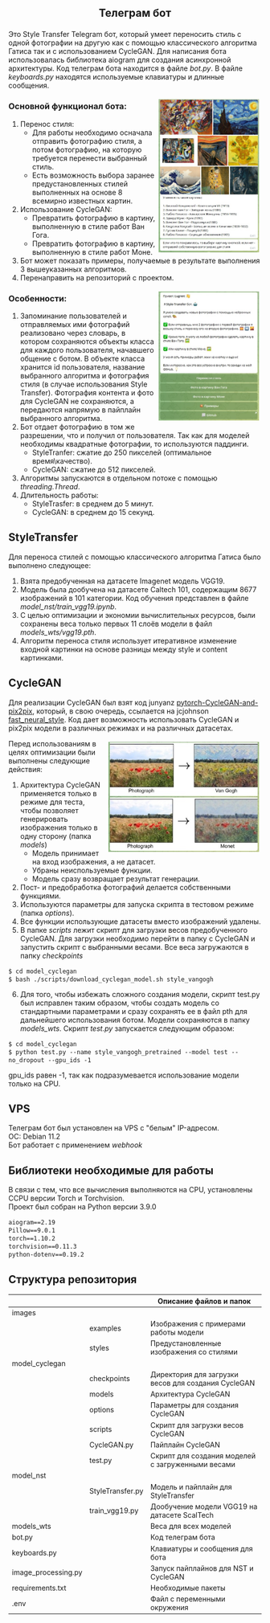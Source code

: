## <p align="center">Телеграм бот</p>

Это Style Transfer Telegram бот, который умеет переносить стиль с одной фотографии на другую как с помощью классического алгоритма Гатиса так и с использованием CycleGAN.
Для написания бота использовалась библиотека aiogram для создания асинхронной архитектуры.
Код телеграм бота находится в файле *bot.py*. В файле *keyboards.py* находятся используемые клавиатуры и длинные сообщения.

<img src='images/examples/styles.jpg' align="right" vspace="5" hspace="5" width=200>

### Основной функционал бота:
1. Перенос стиля:
   * Для работы необходимо осначала отправить фотографию стиля, а потом фотографию, на которую требуется перенести выбранный стиль.
   * Есть возможность выбора заранее предустановленных стилей выполненных на основе 8 всемирно известных картин.
2. Использование CycleGAN:
   * Превратить фотографию в картину, выполненную в стиле работ Ван Гога.
   * Превратить фотографию в картину, выполненную в стиле работ Моне.
3. Бот может показать примеры, получаемые в результате выполнения 3 вышеуказанных алгоритмов.
4. Перенаправить на репозиторий с проектом.  

<img src='images/examples/main_menu.jpg' align="right" vspace="5" hspace="5" width=200>

### Особенности:
1. Запоминание пользователей и отправляемых ими фотографий реализовано через словарь, в котором сохраняются объекты класса для каждого пользователя, начавшего общение с ботом. В объекте класса хранится id пользователя, название выбранного алгоритма и фотография стиля (в случае использования Style Transfer). Фотография контента и фото для CycleGAN не сохраняются, а передаются напрямую в пайплайн выбранного алгоритма.
2. Бот отдает фотографию в том же разрешении, что и получил от пользователя. Так как для моделей необходимы квадратные фотографии, то используются паддинги.
   * StyleTranfer: сжатие до 250 пикселей (оптимальное время\качество).
   * CycleGAN: сжатие до 512 пикселей.
3. Алгоритмы запускаются в отдельном потоке с помощью *threading.Thread*.
4. Длительность работы:
   * StyleTrasfer: в среднем до 5 минут.
   * CycleGAN: в среднем до 15 секунд.

## StyleTransfer
Для переноса стилей с помощью классического алгоритма Гатиса было выполнено следующее:
1. Взята предобученная на датасете Imagenet модель VGG19.
2. Модель была дообучена на датасете Caltech 101, содержащим 8677 изображений в 101 категории. Код обучения представлен в файле *model_nst/train_vgg19.ipynb*.
3. С целью оптимизации и экономии вычислительных ресурсов, были сохранены веса только первыx 11 слоёв модели в файл *models_wts/vgg19.pth*.
4. Алгоритм переноса стиля использует итеративное изменение входной картинки на основе разницы между style и content картинками.

## CycleGAN
Для реализации CycleGAN был взят код junyanz [pytorch-CycleGAN-and-pix2pix](https://github.com/junyanz/pytorch-CycleGAN-and-pix2pix), который, в свою очередь, ссылается на jcjohnson [fast_neural_style](https://github.com/jcjohnson/fast-neural-style).
Код дает возможность использовать CycleGAN и pix2pix модели в различных режимах и на различных датасетах.

<img src='images/examples/cyclegan.jpg' align="right" vspace="5" hspace="5" width=300>

Перед использованиям в целях оптимизации были выполнены следующие действия:
1. Архитектура CycleGAN применяется только в режиме для теста, чтобы позволяет генерировать изображения только в одну сторону (папка *models*)
    * Модель принимает на вход изображения, а не датасет.
    * Убраны неиспользуемые функции.
    * Модель сразу возвращает результат генерации.
2. Пост- и предобработка фотографий делается собственными функциями.
3. Используются параметры для запуска скрипта в тестовом режиме (папка *options*).
4. Все функции использующие датасеты вместо изображений удалены.
5. В папке *scripts* лежит скрипт для загрузки весов предобученного CycleGAN. Для загрузки необходимо перейти в папку с CycleGAN и запустить скрипт с выбранными весами. Все веса загружаются в папку *checkpoints*
```
$ cd model_cyclegan
$ bash ./scripts/download_cyclegan_model.sh style_vangogh
```
6. Для того, чтобы избежать сложного создания модели, скрипт test.py был исправлен таким образом, чтобы создать модель со стандартными параметрами и сразу сохранять ее в файл pth для дальнейшего использования ботом. Модели сохраняются в папку *models_wts*. Скрипт *test.py* запускается следующим образом:
```
$ cd model_cyclegan
$ python test.py --name style_vangogh_pretrained --model test --no_dropout --gpu_ids -1
```
gpu_ids равен -1, так как подразумевается использование модели только на CPU.

## VPS
Телеграм бот был установлен на VPS c "белым" IP-адресом.  
ОС: Debian 11.2  
Бот работает с применением *webhook*

## Библиотеки необходимые для работы
В связи с тем, что все вычисления выполняются на CPU, установлены СCPU версии Torch и Torchvision.  
Проект был собран на Python версии 3.9.0
```
aiogram==2.19
Pillow==9.0.1
torch==1.10.2
torchvision==0.11.3
python-dotenv==0.19.2
```

## Структура репозитория
| |                  | Описание файлов и папок                           |
| --- |------------------|---------------------------------------------------|
| images |                  |                                                   |
|  | examples         | Изображения с примерами работы модели                             |
|  | styles           | Предустановленные изображения со стилями                       |
| model_cyclegan |                  |                                                   |
|  | checkpoints      | Директория для загрузки весов для создания СycleGAN          |
|  | models           | Архитектура СycleGAN                              |
|  | options          | Параметры для создания СycleGAN                   |
|  | scripts          | Скрипт для загрузки весов CycleGAN         |
|  | CycleGAN.py      | Пайплайн СycleGAN                             |
|  | test.py          | Скрипт для создания моделей с загруженными весами |
| model_nst |                  |                                                   |
|  | StyleTransfer.py | Модель и пайплайн для StyleTransfer               |
|  | train_vgg19.py   | Дообучение модели VGG19 на датасете ScalTech      |
| models_wts |                  | Веса для всех моделей                             |
| bot.py |                  | Код телеграм бота                                 |
| keyboards.py |                  | Клавиатуры и сообщения для бота                   |
| image_processing.py |                  | Запуск пайплайнов для NST и CycleGAN              |
| requirements.txt |                  | Необходимые пакеты                                |
| .env |                  | Файл с переменными окружения                               |


